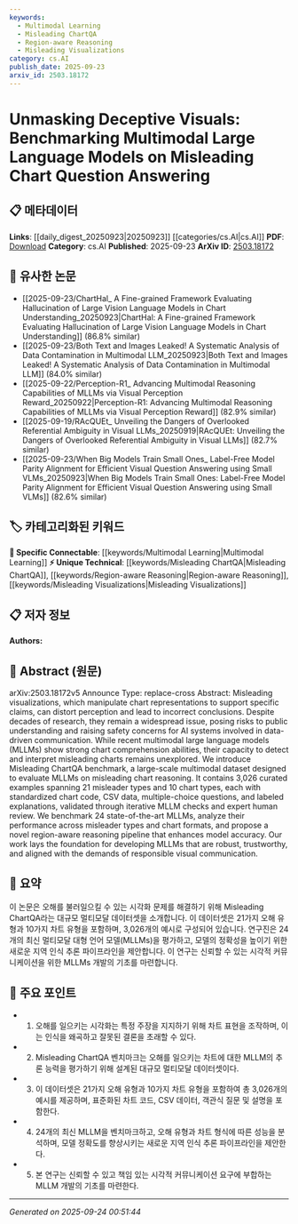 ```yaml
---
keywords:
  - Multimodal Learning
  - Misleading ChartQA
  - Region-aware Reasoning
  - Misleading Visualizations
category: cs.AI
publish_date: 2025-09-23
arxiv_id: 2503.18172
---
```


<!-- KEYWORD_LINKING_METADATA:
{
  "processed_timestamp": "2025-09-24T00:51:44.480299",
  "vocabulary_version": "1.0",
  "selected_keywords": [
    "Multimodal Learning",
    "Misleading ChartQA",
    "Region-aware Reasoning",
    "Misleading Visualizations"
  ],
  "rejected_keywords": [],
  "similarity_scores": {
    "Multimodal Learning": 0.85,
    "Misleading ChartQA": 0.78,
    "Region-aware Reasoning": 0.77,
    "Misleading Visualizations": 0.75
  },
  "extraction_method": "AI_prompt_based",
  "budget_applied": true,
  "candidates_json": {
    "candidates": [
      {
        "surface": "Multimodal Large Language Models",
        "canonical": "Multimodal Learning",
        "aliases": [
          "MLLMs"
        ],
        "category": "specific_connectable",
        "rationale": "Multimodal Learning is crucial for linking models that integrate multiple types of data, such as text and visuals.",
        "novelty_score": 0.55,
        "connectivity_score": 0.89,
        "specificity_score": 0.78,
        "link_intent_score": 0.85
      },
      {
        "surface": "Misleading ChartQA benchmark",
        "canonical": "Misleading ChartQA",
        "aliases": [
          "Misleading Chart Question Answering"
        ],
        "category": "unique_technical",
        "rationale": "This benchmark is a unique dataset specifically designed for evaluating models on misleading chart reasoning.",
        "novelty_score": 0.72,
        "connectivity_score": 0.65,
        "specificity_score": 0.82,
        "link_intent_score": 0.78
      },
      {
        "surface": "Region-aware reasoning pipeline",
        "canonical": "Region-aware Reasoning",
        "aliases": [
          "Region-aware pipeline"
        ],
        "category": "unique_technical",
        "rationale": "This novel approach enhances model accuracy in interpreting charts, offering a specific technique for linking.",
        "novelty_score": 0.68,
        "connectivity_score": 0.72,
        "specificity_score": 0.79,
        "link_intent_score": 0.77
      },
      {
        "surface": "Misleading visualizations",
        "canonical": "Misleading Visualizations",
        "aliases": [
          "Deceptive visuals"
        ],
        "category": "unique_technical",
        "rationale": "Understanding misleading visualizations is essential for linking research on visual data integrity.",
        "novelty_score": 0.65,
        "connectivity_score": 0.7,
        "specificity_score": 0.8,
        "link_intent_score": 0.75
      }
    ],
    "ban_list_suggestions": [
      "chart types",
      "performance",
      "data-driven communication"
    ]
  },
  "decisions": [
    {
      "candidate_surface": "Multimodal Large Language Models",
      "resolved_canonical": "Multimodal Learning",
      "decision": "linked",
      "scores": {
        "novelty": 0.55,
        "connectivity": 0.89,
        "specificity": 0.78,
        "link_intent": 0.85
      }
    },
    {
      "candidate_surface": "Misleading ChartQA benchmark",
      "resolved_canonical": "Misleading ChartQA",
      "decision": "linked",
      "scores": {
        "novelty": 0.72,
        "connectivity": 0.65,
        "specificity": 0.82,
        "link_intent": 0.78
      }
    },
    {
      "candidate_surface": "Region-aware reasoning pipeline",
      "resolved_canonical": "Region-aware Reasoning",
      "decision": "linked",
      "scores": {
        "novelty": 0.68,
        "connectivity": 0.72,
        "specificity": 0.79,
        "link_intent": 0.77
      }
    },
    {
      "candidate_surface": "Misleading visualizations",
      "resolved_canonical": "Misleading Visualizations",
      "decision": "linked",
      "scores": {
        "novelty": 0.65,
        "connectivity": 0.7,
        "specificity": 0.8,
        "link_intent": 0.75
      }
    }
  ]
}
-->

# Unmasking Deceptive Visuals: Benchmarking Multimodal Large Language Models on Misleading Chart Question Answering

## 📋 메타데이터

**Links**: [[daily_digest_20250923|20250923]] [[categories/cs.AI|cs.AI]]
**PDF**: [Download](https://arxiv.org/pdf/2503.18172.pdf)
**Category**: cs.AI
**Published**: 2025-09-23
**ArXiv ID**: [2503.18172](https://arxiv.org/abs/2503.18172)

## 🔗 유사한 논문
- [[2025-09-23/ChartHal_ A Fine-grained Framework Evaluating Hallucination of Large Vision Language Models in Chart Understanding_20250923|ChartHal: A Fine-grained Framework Evaluating Hallucination of Large Vision Language Models in Chart Understanding]] (86.8% similar)
- [[2025-09-23/Both Text and Images Leaked! A Systematic Analysis of Data Contamination in Multimodal LLM_20250923|Both Text and Images Leaked! A Systematic Analysis of Data Contamination in Multimodal LLM]] (84.0% similar)
- [[2025-09-22/Perception-R1_ Advancing Multimodal Reasoning Capabilities of MLLMs via Visual Perception Reward_20250922|Perception-R1: Advancing Multimodal Reasoning Capabilities of MLLMs via Visual Perception Reward]] (82.9% similar)
- [[2025-09-19/RAcQUEt_ Unveiling the Dangers of Overlooked Referential Ambiguity in Visual LLMs_20250919|RAcQUEt: Unveiling the Dangers of Overlooked Referential Ambiguity in Visual LLMs]] (82.7% similar)
- [[2025-09-23/When Big Models Train Small Ones_ Label-Free Model Parity Alignment for Efficient Visual Question Answering using Small VLMs_20250923|When Big Models Train Small Ones: Label-Free Model Parity Alignment for Efficient Visual Question Answering using Small VLMs]] (82.6% similar)

## 🏷️ 카테고리화된 키워드
**🔗 Specific Connectable**: [[keywords/Multimodal Learning|Multimodal Learning]]
**⚡ Unique Technical**: [[keywords/Misleading ChartQA|Misleading ChartQA]], [[keywords/Region-aware Reasoning|Region-aware Reasoning]], [[keywords/Misleading Visualizations|Misleading Visualizations]]

## 📋 저자 정보

**Authors:** 

## 📄 Abstract (원문)

arXiv:2503.18172v5 Announce Type: replace-cross 
Abstract: Misleading visualizations, which manipulate chart representations to support specific claims, can distort perception and lead to incorrect conclusions. Despite decades of research, they remain a widespread issue, posing risks to public understanding and raising safety concerns for AI systems involved in data-driven communication. While recent multimodal large language models (MLLMs) show strong chart comprehension abilities, their capacity to detect and interpret misleading charts remains unexplored. We introduce Misleading ChartQA benchmark, a large-scale multimodal dataset designed to evaluate MLLMs on misleading chart reasoning. It contains 3,026 curated examples spanning 21 misleader types and 10 chart types, each with standardized chart code, CSV data, multiple-choice questions, and labeled explanations, validated through iterative MLLM checks and expert human review. We benchmark 24 state-of-the-art MLLMs, analyze their performance across misleader types and chart formats, and propose a novel region-aware reasoning pipeline that enhances model accuracy. Our work lays the foundation for developing MLLMs that are robust, trustworthy, and aligned with the demands of responsible visual communication.

## 📝 요약

이 논문은 오해를 불러일으킬 수 있는 시각화 문제를 해결하기 위해 Misleading ChartQA라는 대규모 멀티모달 데이터셋을 소개합니다. 이 데이터셋은 21가지 오해 유형과 10가지 차트 유형을 포함하며, 3,026개의 예시로 구성되어 있습니다. 연구진은 24개의 최신 멀티모달 대형 언어 모델(MLLMs)을 평가하고, 모델의 정확성을 높이기 위한 새로운 지역 인식 추론 파이프라인을 제안합니다. 이 연구는 신뢰할 수 있는 시각적 커뮤니케이션을 위한 MLLMs 개발의 기초를 마련합니다.

## 🎯 주요 포인트

- 1. 오해를 일으키는 시각화는 특정 주장을 지지하기 위해 차트 표현을 조작하며, 이는 인식을 왜곡하고 잘못된 결론을 초래할 수 있다.
- 2. Misleading ChartQA 벤치마크는 오해를 일으키는 차트에 대한 MLLM의 추론 능력을 평가하기 위해 설계된 대규모 멀티모달 데이터셋이다.
- 3. 이 데이터셋은 21가지 오해 유형과 10가지 차트 유형을 포함하여 총 3,026개의 예시를 제공하며, 표준화된 차트 코드, CSV 데이터, 객관식 질문 및 설명을 포함한다.
- 4. 24개의 최신 MLLM을 벤치마크하고, 오해 유형과 차트 형식에 따른 성능을 분석하며, 모델 정확도를 향상시키는 새로운 지역 인식 추론 파이프라인을 제안한다.
- 5. 본 연구는 신뢰할 수 있고 책임 있는 시각적 커뮤니케이션 요구에 부합하는 MLLM 개발의 기초를 마련한다.


---

*Generated on 2025-09-24 00:51:44*